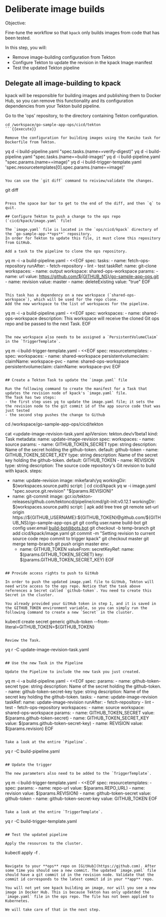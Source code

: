 # Deliberate image builds

Objective:

Fine-tune the workflow so that `kpack` only builds images from code that has been tested.

In this step, you will:
- Remove image-building configuration from Tekton
- Configure Tekton to update the revision in the kpack Image manifest
- Test the updated Tekton pipeline

## Delegate all image-building to kpack

kpack will be responsible for building images and publishing them to Docker Hub, so you can remove this functionality and its configuration dependencies from your Tekton build pipeline.

Go to the 'ops' repository, to the directory containing Tekton configuration.

```
cd /workspace/go-sample-app-ops/cicd/tekton
```{{execute}}

Remove the configuration for building images using the Kaniko task for Dockerfile from Tekton.

```
yq d -i build-pipeline.yaml "spec.tasks.(name==verify-digest)"
yq d -i build-pipeline.yaml "spec.tasks.(name==build-image)"
yq d -i build-pipeline.yaml "spec.params.(name==image)"
yq d -i build-trigger-template.yaml 'spec.resourcetemplates[0].spec.params.(name==image)'
```{{execute}}

You can use the `git diff` command to reiview/validate the changes.
```
git diff
```{{execute}}

Press the space bar bar to get to the end of the diff, and then `q` to quit.

## Configure Tekton to push a change to the ops repo (`cicd/kpack/image.yaml` file)

The `image.yaml` file is located in the `ops/cicd/kpack` directory of the `go-sample-app-**ops**` repository.
In order for Tekton to update this file, it must clone this repository from GitHub.

Add a task to the pipeline to clone the ops repository.

```
yq m -i -a build-pipeline.yaml - <<EOF
spec:
  tasks:
    - name: fetch-ops-repository
      runAfter:
        - fetch-repository
        - lint
        - test
      taskRef:
        name: git-clone
      workspaces:
        - name: output
          workspace: shared-ops-workspace
      params:
        - name: url
          value: https://github.com/${GITHUB_NS}/go-sample-app-ops.git
        - name: revision
          value: master
        - name: deleteExisting
          value: "true"
EOF
```{{execute}}

This task has a dependency on a new workspace (`shared-ops-workspace`), which will be used for the repo clone.
Add the new workspace to the list of workspaces for the pipeline.

```
yq m -i -a build-pipeline.yaml - <<EOF
spec:
  workspaces:
    - name: shared-ops-workspace
      description: This workspace will receive the cloned Git ops repo and be passed to the next Task.
EOF
```{{execute}}

The new workspace also needs to be assigned a `PersistentVolumeClaim` in the `TriggerTemplate`.

```
yq m -i build-trigger-template.yaml - <<EOF
spec:
  resourcetemplates:
    - spec:
        workspaces:
          - name: shared-workspace
            persistentvolumeclaim:
              claimName: workspace-pvc
          - name: shared-ops-workspace
            persistentvolumeclaim:
              claimName: workspace-pvc
EOF
```{{execute}}

## Create a Tekton Task to update the `image.yaml` file

Run the following command to create the manifest for a Task that updates the revision node of kpack's `image.yaml` file.
The Task has two steps:
- the first step uses yq to update the image.yaml file; it sets the the revision node to the git commit id of the app source code that was just tested
- the second step pushes the change to Github

```
cd /workspace/go-sample-app-ops/cicd/tekton

cat <<EOF >update-image-revision-task.yaml
apiVersion: tekton.dev/v1beta1
kind: Task
metadata:
  name: update-image-revision
spec:
  workspaces:
    - name: source
  params:
    - name: GITHUB_TOKEN_SECRET
      type: string
      description: Name of the secret holding the github-token.
      default: github-token
    - name: GITHUB_TOKEN_SECRET_KEY
      type: string
      description: Name of the secret key holding the github-token.
      default: GITHUB_TOKEN
    - name: REVISION
      type: string
      description: The source code repository's Git revision to build with kpack.
  steps:
  - name: update-revision
    image: mikefarah/yq
    workingDir: \$(workspaces.source.path)
    script: |
        cd cicd/kpack
        yq w -i image.yaml "spec.source.git.revision" "\$(params.REVISION)"
  - name: git-commit
    image: gcr.io/tekton-releases/github.com/tektoncd/pipeline/cmd/git-init:v0.12.1
    workingDir: \$(workspaces.source.path)
    script: |
      apk add tree
      tree
      git remote set-url origin https://\${GITHUB_USERNAME}:\${GITHUB_TOKEN}@github.com/${GITHUB_NS}/go-sample-app-ops.git
      git config user.name build-bot
      git config user.email build-bot@bots.bot
      git checkout -b temp-branch
      git add cicd/kpack/image.yaml
      git commit -m "Setting revision to current source code repo commit to trigger kpack"
      git checkout master
      git merge temp-branch
      git push origin master
    env:
      - name: GITHUB_TOKEN
        valueFrom:
          secretKeyRef:
            name: \$(params.GITHUB_TOKEN_SECRET)
            key: \$(params.GITHUB_TOKEN_SECRET_KEY)
EOF
```{{execute}}

## Provide access rights to push to GitHub

In order to push the updated image.yaml file to GitHub, Tekton will need write access to the ops repo. Notice that the task above references a Secret called `github-token`. You need to create this Secret in the cluster.

You already provided your GitHub token in step 1, and it is saved in the GITHUB_TOKEN environment variable, so you can simply run the following command to create a new `Secret` in the cluster.

```
kubectl create secret generic github-token --from-literal=GITHUB_TOKEN=${GITHUB_TOKEN}
```{{execute}}

Review the Task.

```
yq r -C update-image-revision-task.yaml
```{{execute}}

## Use the new Task in the Pipeline

Update the Pipeline to include the new task you just created.

```
yq m -i -a build-pipeline.yaml - <<EOF
spec:
  params:
    - name: github-token-secret
      type: string
      description: Name of the secret holding the github-token.
    - name: github-token-secret-key
      type: string
      description: Name of the secret key holding the github-token.
  tasks:
    - name: update-image-revision
      taskRef:
        name: update-image-revision
      runAfter:
        - fetch-repository
        - lint
        - test
        - fetch-ops-repository
      workspaces:
        - name: source
          workspace: shared-ops-workspace
      params:
        - name: GITHUB_TOKEN_SECRET
          value: \$(params.github-token-secret)
        - name: GITHUB_TOKEN_SECRET_KEY
          value: \$(params.github-token-secret-key)
        - name: REVISION
          value: \$(params.revision)
EOF
```{{execute}}

Take a look at the entire `Pipeline`.

```
yq r -C build-pipeline.yaml
```{{execute}}

## Update the trigger

The new parameters also need to be added to the `TriggerTemplate`.

```
yq m -i build-trigger-template.yaml - <<EOF
spec:
  resourcetemplates:
    - spec:
        params:
          - name: repo-url
            value: \$(params.REPO_URL)
          - name: revision
            value: \$(params.REVISION)
          - name: github-token-secret
            value: github-token
          - name: github-token-secret-key
            value: GITHUB_TOKEN
EOF
```{{execute}}

Take a look at the entire `TriggerTemplate`.

```
yq r -C build-trigger-template.yaml
```{{execute}}

## Test the updated pipeline

Apply the resources to the cluster.

```
kubectl apply -f .
```{{execute}}

Navigate to your **ops** repo on [GitHub](https://github.com). After some time you should see a new commit. The updated `image.yaml` file should have a git commit id in the revision node. Validate that the commit id corresponds to the latest commit id in your **app** repo.

You will not yet see kpack building an image, nor will you see a new image in Docker Hub. This is because Tekton has only updatded the `image.yaml` file in the ops repo. The file has not been applied to Kubernetes.

We will take care of that in the next step.

